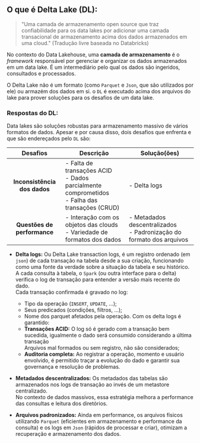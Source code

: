 ## **O que é Delta Lake (DL):**
>"Uma camada de armazenamento open source que traz confiabilidade para os data lakes por adicionar uma camada transacional de armazenamento acima dos dados armazenados em uma cloud." (Tradução livre baseada no Databricks)

No contexto do Data Lakehouse, uma **camada de armazenamento** é o *framework* responsável por gerenciar e organizar os dados armazenados em um data lake. É um intermediário pelo qual os dados são ingeridos, consultados e processados.

O Delta Lake não é um formato (como `Parquet` e `Json`, que são utilizados por ele) ou armazém dos dados em si. o `DL` é executado acima dos arquivos do lake para prover soluções para os desafios de um data lake.

### **Respostas do DL:**
Data lakes são soluções robustas para armazenamento massivo de vários formatos de dados. Apesar e por causa disso, dois desafios que enfrenta e que são endereçados pelo `DL` são:

| Desafios | Descrição | Solução(ões) |
|:--------:|---------|------------|
| **Inconsistência dos dados** | - Falta de transações ACID<br/> - Dados parcialmente comprometidos<br/> - Falha das transações (CRUD)| - Delta logs |
| **Questões de performance** | - Interação com os objetos das clouds<br/> - Variedade de formatos dos dados | - Metadados descentralizados<br/> - Padronização do formato dos arquivos |

  * **Delta logs:**
    Ou Delta Lake transaction logs, é um registro ordenado (em `json`) de cada transação na tabela desde a sua criação, funcionando como uma fonte da verdade sobre a situação da tabela e seu histórico.<br/>
    A cada consulta à tabela, o `Spark` (ou outra interface para o delta) verifica o log de transação para entender a versão mais recente do dado.<br/>
    Cada transação confirmada é gravado no log:
    * Tipo da operação (`INSERT`, `UPDATE`, ...);
    * Seus predicados (condições, filtros, ...);
    * Nome dos parquet afetados pela operação.
    Com os delta logs é garantido:
    * **Transações ACID:** O log só é gerado com a transação bem sucedida, igualmente o dado será consumido considerando a última transação<br/>
      Arquivos mal formados ou sem registro, não são considerados;
    * **Auditoria completa:** Ao registrar a operação, momento e usuário envolvido, é permitido traçar a evolução do dado e garantir sua governança e resolução de problemas.

  * **Metadados descentralizados:**
    Os metadados das tabelas são armazenados nos logs de transação ao invés de um metastore centralizado.<br/>
    No contexto de dados massivos, essa estratégia melhora a performance das consultas e leitura dos diretórios.

  * **Arquivos padronizados:**
    Ainda em performance, os arquivos físicos utilizando `Parquet` (eficientes em armazenamento e performance da consulta) e os logs em `Json` (rápidos de processar e criar), otimizam a recuperação e armazenamento dos dados.
